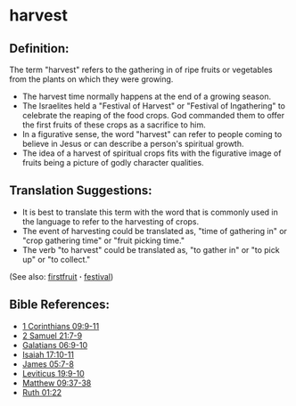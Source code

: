 # harvest #

## Definition: ##

The term "harvest" refers to the gathering in of ripe fruits or vegetables from the plants on which they were growing.

* The harvest time normally happens at the end of a growing season.
* The Israelites held a "Festival of Harvest" or "Festival of Ingathering" to celebrate the reaping of the food crops. God commanded them to offer the first fruits of these crops as a sacrifice to him.
* In a figurative sense, the word "harvest" can refer to people coming to believe in Jesus or can describe a person's spiritual growth.
* The idea of a harvest of spiritual crops fits with the figurative image of fruits being a picture of godly character qualities.

## Translation Suggestions: ##

* It is best to translate this term with the word that is commonly used in the language to refer to the harvesting of crops.
* The event of harvesting could be translated as, "time of gathering in" or "crop gathering time" or "fruit picking time."
* The verb "to harvest" could be translated as, "to gather in" or "to pick up" or "to collect."

(See also: [firstfruit](../kt/firstfruit.md) **·** [festival](../other/festival.md))

## Bible References: ##

* [1 Corinthians 09:9-11](https://door43.org/en/bible/notes/1co/09/09)
* [2 Samuel 21:7-9](https://door43.org/en/bible/notes/2sa/21/07)
* [Galatians 06:9-10](https://door43.org/en/bible/notes/gal/06/09)
* [Isaiah 17:10-11](https://door43.org/en/bible/notes/isa/17/10)
* [James 05:7-8](https://door43.org/en/bible/notes/jas/05/07)
* [Leviticus 19:9-10](https://door43.org/en/bible/notes/lev/19/09)
* [Matthew 09:37-38](https://door43.org/en/bible/notes/mat/09/37)
* [Ruth 01:22](https://door43.org/en/bible/notes/rut/01/22)


